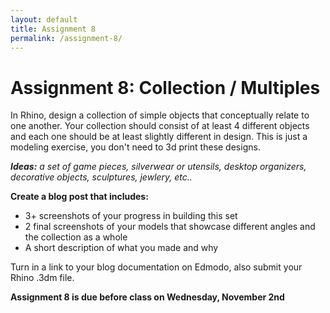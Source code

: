 ```yaml
---
layout: default
title: Assignment 8
permalink: /assignment-8/
---
```


# Assignment 8: Collection / Multiples

In Rhino, design a collection of simple objects that conceptually relate to one another. Your collection should consist of at least 4 different objects and each one should be at least slightly different in design. This is just a modeling exercise, you don't need to 3d print these designs. 

***Ideas:** a set of game pieces, silverwear or utensils, desktop organizers, decorative objects, sculptures, jewlery, etc..*

**Create a blog post that includes:**

+ 3+ screenshots of your progress in building this set
+ 2 final screenshots of your models that showcase different angles and the collection as a whole
+ A short description of what you made and why

Turn in a link to your blog documentation on Edmodo, also submit your Rhino .3dm file.

**Assignment 8 is due before class on Wednesday, November 2nd**
